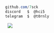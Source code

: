 ```csharp
github.com/7sck
discord   $  @hci5
telegram  $  @t0rnly
```
&zwnj; 
&zwnj; 
![](https://komarev.com/ghpvc/?username=7sck)
